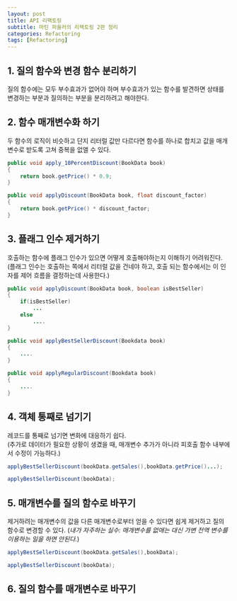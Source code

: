 ```yaml
---
layout: post
title: API 리팩토링
subtitle: 마틴 파울러의 리팩토링 2판 정리
categories: Refactoring
tags: [Refactoring]
---
```


## 1. 질의 함수와 변경 함수 분리하기  
질의 함수에는 모두 부수효과가 없어야 하며 부수효과가 있는 함수를 발견하면 상태를 변경하는 부분과 질의하는 부분을 분리하려고 해야한다.



## 2. 함수 매개변수화 하기  
두 함수의 로직이 비슷하고 단지 리터럴 값만 다르다면 함수를 하나로 합치고 값을 매개변수로 받도록 고쳐 중복을 없앨 수 있다.

```java
public void apply_10PercentDiscount(BookData book)
{
    return book.getPrice() * 0.9;
}
```  

```java
public void applyDiscount(BookData book, float discount_factor)
{
    return book.getPrice() * discount_factor;
}
```  
## 3. 플래그 인수 제거하기

호출하는 함수에 플래그 인수가 있으면 어떻게 호출해야하는지 이해하기 어려워진다.  
(플래그 인수는 호출하는 쪽에서 리터럴 값을 건네야 하고, 호출 되는 함수에서는 이 인자를 제어 흐름을 결정하는데 사용한다.)  
```java
public void applyDiscount(BookData book, boolean isBestSeller)
{
    if(isBestSeller)
        ...
    else 
        ....
}
```  

```java
public void applyBestSellerDiscount(Bookdata book)
{ 
    ....
}

public void applyRegularDiscount(Bookdata book)
{ 
    ....
}
```  
## 4. 객체 통째로 넘기기  
레코드를 통째로 넘기면 변화에 대응하기 쉽다.  
(추가로 데이터가 필요한 상황이 생겼을 때, 매개변수 추가가 아니라 피호출 함수 내부에서 수정이 가능하다.)
```java
applyBestSellerDiscount(bookData.getSales(),bookData.getPrice()...);
```  
```java
applyBestSellerDiscount(bookData);
``` 
## 5. 매개변수를 질의 함수로 바꾸기  
제거하려는 매개변수의 값을 다른 매개변수로부터 얻을 수 있다면 쉽게 제거하고 질의 함수로 변경할 수 있다.
(*내가 자주하는 실수: 매개변수를 없애는 대신 가변 전역 변수를 이용하는 일을 하면 안된다.*)

```java
applyBestSellerDiscount(bookData.getSales(),bookData);
```  
```java
applyBestSellerDiscount(bookData);
``` 

## 6. 질의 함수를 매개변수로 바꾸기  
